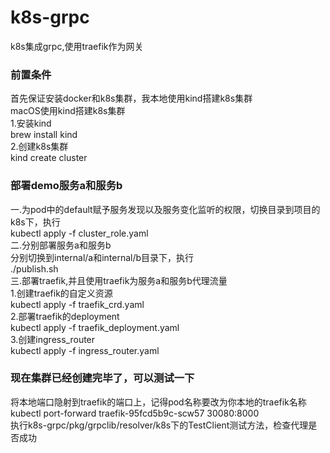 # k8s-grpc
k8s集成grpc,使用traefik作为网关
### 前置条件
首先保证安装docker和k8s集群，我本地使用kind搭建k8s集群  
macOS使用kind搭建k8s集群  
1.安装kind  
brew install kind  
2.创建k8s集群  
kind create cluster  
### 部署demo服务a和服务b
一.为pod中的default赋予服务发现以及服务变化监听的权限，切换目录到项目的k8s下，执行  
kubectl apply -f cluster_role.yaml  
二.分别部署服务a和服务b  
分别切换到internal/a和internal/b目录下，执行  
./publish.sh  
三.部署traefik,并且使用traefik为服务a和服务b代理流量  
1.创建traefik的自定义资源  
kubectl apply -f traefik_crd.yaml  
2.部署traefik的deployment  
kubectl apply -f traefik_deployment.yaml  
3.创建ingress_router  
kubectl apply -f ingress_router.yaml  
### 现在集群已经创建完毕了，可以测试一下  
将本地端口隐射到traefik的端口上，记得pod名称要改为你本地的traefik名称  
kubectl port-forward traefik-95fcd5b9c-scw57 30080:8000   
执行k8s-grpc/pkg/grpclib/resolver/k8s下的TestClient测试方法，检查代理是否成功  

